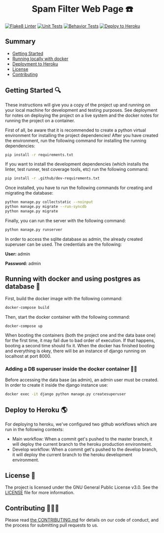 <h1 align="center">
  Spam Filter Web Page ☎️
</h1>

[![Flake8 Linter](https://github.com/Spam-Number-Filter/Spam-Filter-WebPage/workflows/Flake8%20lint%20check/badge.svg)](https://github.com/Spam-Number-Filter/Spam-Filter-WebPage/actions/workflows/flake8-lint.yml)
[![Unit Tests](https://github.com/Spam-Number-Filter/Spam-Filter-WebPage/actions/workflows/unit-tests.yml/badge.svg)](https://github.com/Spam-Number-Filter/Spam-Filter-WebPage/actions/workflows/unit-tests.yml)
[![Behavior Tests](https://github.com/Spam-Number-Filter/Spam-Filter-WebPage/workflows/Behavior%20Tests/badge.svg)](https://github.com/Spam-Number-Filter/Spam-Filter-WebPage/actions/workflows/behavior-tests.yml)
[![Deploy to Heroku](https://github.com/Spam-Number-Filter/Spam-Filter-WebPage/actions/workflows/deploy-heroku.yml/badge.svg)](https://github.com/Spam-Number-Filter/Spam-Filter-WebPage/actions/workflows/deploy-heroku.yml)

## Summary

  - [Getting Started](#getting-started-)
  - [Running locally with docker](#running-with-docker-and-using-postgres-as-database-)
  - [Deployment to Heroku](#deploy-to-heroku-)
  - [License](#license-)
  - [Contributing](#contributing-)

## Getting Started 🔍
These instructions will give you a copy of the project up and running on your local machine for development and testing purposes. See deployment for notes on deploying the project on a live system and the docker notes for running the project on a container.

First of all, be aware that it is recommended to create a python virtual environment for installing the project dependencies!
After you have created the environment, run the following command for installing the running dependencies:

```bash
pip install -r requirements.txt
```

If you want to install the development dependencies (which installs the linter, test runner, test coverage tools, etc) run the following command:

```bash
pip install -r .github/dev-requirements.txt
```

Once installed, you have to run the following commands for creating and migrating the database:

```bash
python manage.py collectstatic --noinput
python manage.py migrate --run-syncdb 
python manage.py migrate
```

Finally, you can run the server with the following command:

```bash
python manage.py runserver
```

In order to access the sqlite database as admin, the already created superuser can be used. The credentials are the following:

**User:** admin

**Password:** admin


## Running with docker and using postgres as database 🐳

First, build the docker image with the following command:

```bash
docker-compose build
```

Then, start the docker container with the following command:

```bash
docker-compose up
```
When booting the containers (both the project one and the data base one) for the first time, it may fail due to bad order of execution. If that happens, booting a second time should fix it.
When the docker has finished booting and everything is okey, there will be an instance of django running on localhost at port 8000. 

### Adding a DB superuser inside the docker container 👤💾

Before accessing the data base (as admin), an admin user must be created. In order to create it inside the django instance use: 

```bash
docker exec -it django python manage.py createsuperuser
```


## Deploy to Heroku 🌎
For deploying to heroku, we've configured two github workflows which are run in the following contexts:
  - Main workflow: When a commit get's pushed to the master branch, it will deploy the current branch to the heroku production environment.
  - Develop workflow: When a commit get's pushed to the develop branch, it will deploy the current branch to the heroku development environment.

## License 📖
The project is licensed under the GNU General Public License v3.0. See the [LICENSE](LICENSE) file for more information.


## Contributing 🧑‍🤝‍🧑
Please read [the CONTRIBUTING.md](.github/CONTRIBUTING.md) for details on our code of conduct, and the process for submitting pull requests to us.
